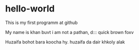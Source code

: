 # hello-world
This is my first programm at github

My name is khan buvt i am not a pathan,
d::: quick brown foxv

Huzaifa bohot bara koocha hy.
huzaifa da dair khkoly  alak

